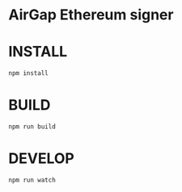 # AirGap Ethereum signer

# INSTALL
`npm install`

# BUILD
`npm run build`

# DEVELOP
`npm run watch`